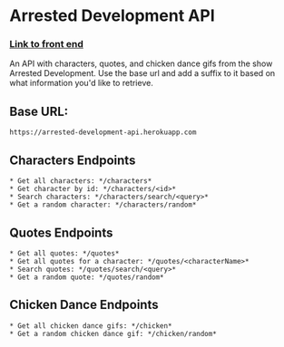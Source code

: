 # Arrested Development API

### [Link to front end](https://arrested-development-api.herokuapp.com/)

An API with characters, quotes, and chicken dance gifs from the show Arrested Development. Use the base url and add a suffix to it based on what information you'd like to retrieve.

## Base URL:

    https://arrested-development-api.herokuapp.com

## Characters Endpoints

    * Get all characters: */characters*
    * Get character by id: */characters/<id>*
    * Search characters: */characters/search/<query>*
    * Get a random character: */characters/random*

## Quotes Endpoints

    * Get all quotes: */quotes*
    * Get all quotes for a character: */quotes/<characterName>*
    * Search quotes: */quotes/search/<query>*
    * Get a random quote: */quotes/random*

## Chicken Dance Endpoints

    * Get all chicken dance gifs: */chicken*
    * Get a random chicken dance gif: */chicken/random*
